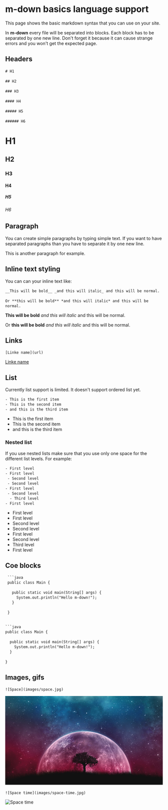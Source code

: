 # m-down basics language support

This page shows the basic markdown syntax that you can use on your site.

In __m-down__ every file will be separated into blocks. Each block has to be separated by one new line. Don't forget it because it can cause strange errors and you won't get the expected page.

## Headers

```
# H1

## H2

### H3

#### H4

##### H5

###### H6
```

# H1

## H2

### H3

#### H4

##### H5

###### H6

## Paragraph

You can create simple paragraphs by typing simple text. If you want to have separated paragraphs than you have to separate it by one new line.

This is another paragraph for example.

## Inline text styling

You can can your inline text like:

```
__This will be bold__ _and this will italic_ and this will be normal.

Or **this will be bold** *and this will italic* and this will be normal.
```

__This will be bold__ _and this will italic_ and this will be normal.

Or **this will be bold** *and this will italic* and this will be normal.

## Links

```
[Linke name](url)
```

[Linke name](url)

## List

Currently list support is limited. It doesn't support ordered list yet.

```
- This is the first item
- This is the second item
- and this is the third item
```

- This is the first item
- This is the second item
- and this is the third item

### Nested list

If you use nested lists make sure that you use only one space for the different list levels. For example:

```
- First level
- First level
 - Second level
 - Second level
- First level
 - Second level
  - Third level
- First level
```

- First level
- First level
 - Second level
 - Second level
- First level
 - Second level
  - Third level
- First level

## Coe blocks

```
 ```java
 public class Main {

   public static void main(String[] args) {
     System.out.println("Hello m-down!");
   }

 }
 ```
```

```java
public class Main {

  public static void main(String[] args) {
    System.out.println("Hello m-down!");
  }

}
```

## Images, gifs

```
![Space](images/space.jpg)
```

![Space](images/space.jpg)

```
![Space time](images/space-time.jpg)
```

![Space time](images/space-time.gif)

